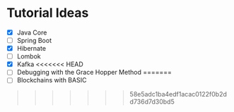 # Tutorial Ideas

- [x] Java Core
- [ ] Spring Boot
- [x] Hibernate
- [ ] Lombok
- [x] Kafka
<<<<<<< HEAD
- [ ] Debugging with the Grace Hopper Method
=======
- [ ] Blockchains with BASIC
>>>>>>> 58e5adc1ba4edf1acac0122f0b2dd736d7d30bd5
